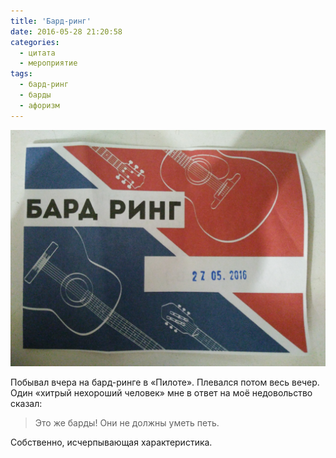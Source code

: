 ```yaml
---
title: 'Бард-ринг'
date: 2016-05-28 21:20:58
categories:
  - цитата
  - мероприятие
tags:
  - бард-ринг
  - барды
  - афоризм
---
```


![Бард-ринг](IMG_20160529_004850.jpg)

Побывал вчера на&nbsp;<nobr>бард-ринге</nobr> в&nbsp;&laquo;Пилоте&raquo;. Плевался потом весь
вечер. Один &laquo;хитрый нехороший человек&raquo; мне в&nbsp;ответ на&nbsp;моё недовольство сказал:

> Это&nbsp;же барды! Они не&nbsp;должны уметь петь.

Собственно, исчерпывающая характеристика.
